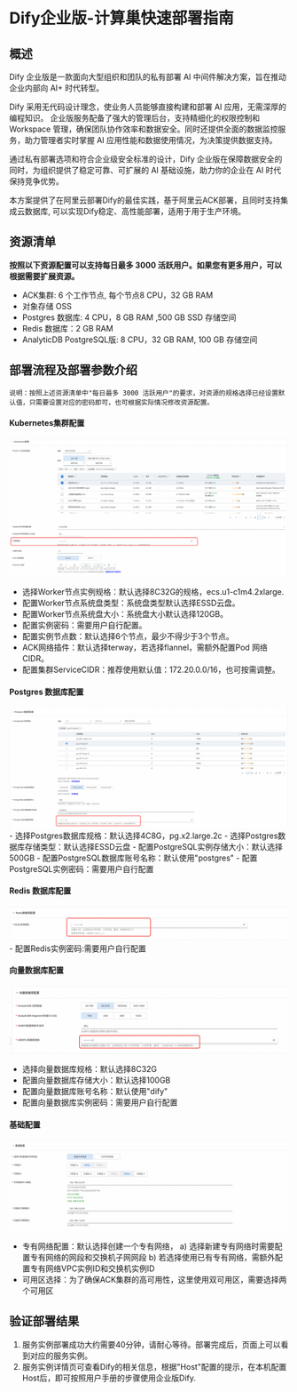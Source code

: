 # Dify企业版-计算巢快速部署指南

## 概述

Dify 企业版是一款面向大型组织和团队的私有部署 AI 中间件解决方案，旨在推动企业内部向 AI+ 时代转型。

Dify 采用无代码设计理念，使业务人员能够直接构建和部署 AI 应用，无需深厚的编程知识。 企业版服务配备了强大的管理后台，支持精细化的权限控制和 Workspace 管理，确保团队协作效率和数据安全。同时还提供全面的数据监控服务，助力管理者实时掌握 AI 应用性能和数据使用情况，为决策提供数据支持。

通过私有部署选项和符合企业级安全标准的设计，Dify 企业版在保障数据安全的同时，为组织提供了稳定可靠、可扩展的 AI 基础设施，助力你的企业在 AI 时代保持竞争优势。

本方案提供了在阿里云部署Dify的最佳实践，基于阿里云ACK部署，且同时支持集成云数据库, 可以实现Dify稳定、高性能部署，适用于用于生产环境。


## 资源清单

**按照以下资源配置可以支持每日最多 3000 活跃用户。如果您有更多用户，可以根据需要扩展资源。**

- ACK集群: 6 个工作节点, 每个节点8 CPU，32 GB RAM
- 对象存储 OSS
- Postgres 数据库: 4 CPU，8 GB RAM ,500 GB SSD 存储空间
- Redis 数据库：2 GB RAM
- AnalyticDB PostgreSQL版: 8 CPU，32 GB RAM, 100 GB 存储空间

## 部署流程及部署参数介绍

```
说明：按照上述资源清单中"每日最多 3000 活跃用户"的要求，对资源的规格选择已经设置默认值，只需要设置对应的密码即可，也可根据实际情况修改资源配置。
```

#### Kubernetes集群配置
  
   ![img.png](img.png)
   -  选择Worker节点实例规格：默认选择8C32G的规格，ecs.u1-c1m4.2xlarge.
   -  配置Worker节点系统盘类型：系统盘类型默认选择ESSD云盘。
   -  配置Worker节点系统盘大小：系统盘大小默认选择120GB。
   -  配置实例密码：需要用户自行配置。
   -  配置实例节点数：默认选择6个节点，最少不得少于3个节点。
   -  ACK网络插件：默认选择terway，若选择flannel，需额外配置Pod 网络CIDR。
   -  配置集群ServiceCIDR：推荐使用默认值：172.20.0.0/16，也可按需调整。
#### Postgres 数据库配置
  ![img_1.png](img_1.png)
    - 选择Postgres数据库规格：默认选择4C8G，pg.x2.large.2c
    - 选择Postgres数据库存储类型：默认选择ESSD云盘
    - 配置PostgreSQL实例存储大小：默认选择500GB
    - 配置PostgreSQL数据库账号名称：默认使用"postgres"
    - 配置PostgreSQL实例密码：需要用户自行配置
#### Redis 数据库配置
![img_2.png](img_2.png)
    - 配置Redis实例密码:需要用户自行配置
#### 向量数据库配置
![img_3.png](img_3.png)
  - 选择向量数据库规格：默认选择8C32G
  - 配置向量数据库存储大小：默认选择100GB
  - 配置向量数据库账号名称：默认使用"dify"
  - 配置向量数据库实例密码：需要用户自行配置
#### 基础配置
![img_4.png](img_4.png)
  - 专有网络配置：默认选择创建一个专有网络，
     a) 选择新建专有网络时需要配置专有网络的网段和交换机子网网段
     b) 若选择使用已有专有网络，需额外配置专有网络VPC实例ID和交换机实例ID
  - 可用区选择：为了确保ACK集群的高可用性，这里使用双可用区，需要选择两个可用区

## 验证部署结果

1. 服务实例部署成功大约需要40分钟，请耐心等待。部署完成后，页面上可以看到对应的服务实例。
2. 服务实例详情页可查看Dify的相关信息，根据"Host"配置的提示，在本机配置Host后，即可按照用户手册的步骤使用企业版Dify.
